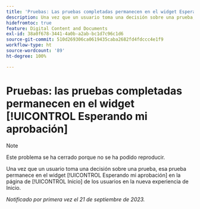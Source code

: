 ```yaml
---
title: 'Pruebas: Las pruebas completadas permanecen en el widget Esperando mi aprobación'
description: Una vez que un usuario toma una decisión sobre una prueba, esa prueba permanece en el widget [!UICONTROL Esperando mi aprobación] en la página de [!UICONTROL Inicio] de los usuarios en la nueva experiencia de Inicio.
hidefromtoc: true
feature: Digital Content and Documents
exl-id: 38a0f678-3441-4a0b-a2ab-bc1d7c96c1d6
source-git-commit: 510d269306ca0619435caba2682fd4fdccc4e1f9
workflow-type: ht
source-wordcount: '89'
ht-degree: 100%

---
```


# Pruebas: las pruebas completadas permanecen en el widget [!UICONTROL Esperando mi aprobación]

>[!NOTE]
>
>Este problema se ha cerrado porque no se ha podido reproducir.

Una vez que un usuario toma una decisión sobre una prueba, esa prueba permanece en el widget [!UICONTROL Esperando mi aprobación] en la página de [!UICONTROL Inicio] de los usuarios en la nueva experiencia de Inicio.

_Notificado por primera vez el 21 de septiembre de 2023._
